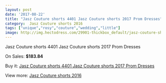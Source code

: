 ```yaml
---
layout: post
date: '2017-08-22'
title: "Jasz Couture shorts 4401 Jasz Couture shorts 2017 Prom Dresses"
category:  Jasz Couture shorts 2016
tags: ["unique","rosy","couture","wedding","little"]
image: http://img.hectodress.com/29901-thickbox_default/jasz-couture-shorts-4401-jasz-couture-shorts-2012-prom-dresses.jpg
---
```

Jasz Couture shorts 4401 Jasz Couture shorts 2017 Prom Dresses

On Sales: **$183.84**
<a href="https://www.hectodress.com/-jasz-couture-shorts-2013/13805-jasz-couture-shorts-4401-jasz-couture-shorts-2012-prom-dresses.html"><amp-img layout="responsive" width="600" height="600" src="//img.hectodress.com/29901-thickbox_default/jasz-couture-shorts-4401-jasz-couture-shorts-2012-prom-dresses.jpg" alt="Jasz Couture shorts 4401 Jasz Couture shorts 2017 Prom Dresses 0" /></a>
<a href="https://www.hectodress.com/-jasz-couture-shorts-2013/13805-jasz-couture-shorts-4401-jasz-couture-shorts-2012-prom-dresses.html"><amp-img layout="responsive" width="600" height="600" src="//img.hectodress.com/29902-thickbox_default/jasz-couture-shorts-4401-jasz-couture-shorts-2012-prom-dresses.jpg" alt="Jasz Couture shorts 4401 Jasz Couture shorts 2017 Prom Dresses 1" /></a>

Buy it: [Jasz Couture shorts 4401 Jasz Couture shorts 2017 Prom Dresses](https://www.hectodress.com/-jasz-couture-shorts-2013/13805-jasz-couture-shorts-4401-jasz-couture-shorts-2012-prom-dresses.html "Jasz Couture shorts 4401 Jasz Couture shorts 2017 Prom Dresses")

View more: [ Jasz Couture shorts 2016](https://www.hectodress.com/228--jasz-couture-shorts-2013 " Jasz Couture shorts 2016")